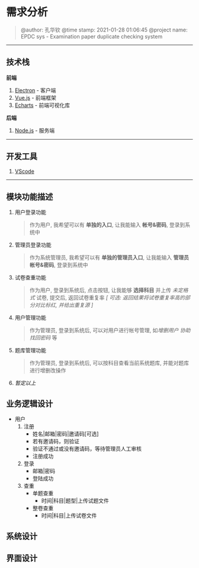 # 需求分析
> @author: 孔华钦
> @time stamp: 2021-01-28 01:06:45
> @project name: EPDC sys - Examination paper duplicate checking system

---
## 技术栈

**前端**

1. [Electron][electron_link] - 客户端  
2. [Vue.js][vue.js_link] - 前端框架  
3. [Echarts][echarts_link] - 前端可视化库

<!-- 引用 -->
[electron_link]: https://www.electronjs.org/  
[vue.js_link]: https://cn.vuejs.org/  
[echarts_link]: https://echarts.apache.org/zh/index.html  

**后端**
1. [Node.js][node.js_link] - 服务端

<!-- 引用 -->
[node.js_link]: https://nodejs.org/zh-cn/  

---
## 开发工具

1. [VScode][vscode_link]

<!-- 引用 -->
[vscode_link]: https://code.visualstudio.com/  

---
## 模块功能描述

1. 用户登录功能
   > 作为用户, 我希望可以有 **单独的入口**, 让我能输入 **帐号&密码**, 登录到系统中  
2. 管理员登录功能
   > 作为系统管理员, 我希望可以有 **单独的管理员入口**, 让我能输入 **管理员帐号&密码**, 登录到系统中  
3. 试卷查重功能
   > 作为用户, 登录到系统后, 点击按钮, 让我能够 **选择科目** 并上传 *未定格式* 试卷, 提交后, 返回试卷重复率 *[ 可选: 返回结果将试卷重复率高的部分对比标红, 并给出重复源 ]*  
4. 用户管理功能
   > 作为管理员, 登录到系统后, 可以对用户进行帐号管理, 如*增删用户* *协助找回密码* 等  
5. 题库管理功能
   > 作为管理员, 登录到系统后, 可以按科目查看当前系统题库, 并能对题库进行增删改操作  
6. *暂定以上*

## 业务逻辑设计

* 用户
  1. 注册
     * 姓名|邮箱|密码|邀请码[可选]
     * 若有邀请码，则验证
     * 验证不通过或没有邀请码，等待管理员人工审核
     * 注册成功
  2. 登录
     * 邮箱|密码
     * 登陆成功
  3. 查重
     * 单题查重
       * 时间|科目|题型|上传试题文件
     * 整卷查重
       * 时间|科目|上传试卷文件

## 系统设计

## 界面设计